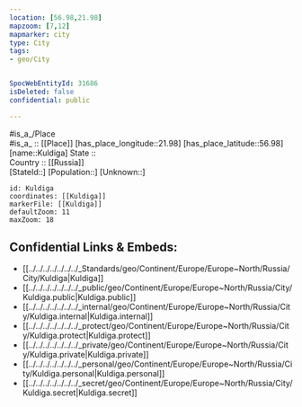 ```yaml
---
location: [56.98,21.98] 
mapzoom: [7,12] 
mapmarker: city 
type: City
tags:
- geo/City


SpocWebEntityId: 31686
isDeleted: false
confidential: public

---
```

#is_a_/Place  
#is_a_ :: [[Place]] 
[has_place_longitude::21.98] 
[has_place_latitude::56.98] 
[name::Kuldiga] 
State ::  
Country :: [[Russia]]  
[StateId::] 
[Population::] 
[Unknown::] 


```leaflet
id: Kuldiga
coordinates: [[Kuldiga]] 
markerFile: [[Kuldiga]] 
defaultZoom: 11 
maxZoom: 18
```


## Confidential Links & Embeds: 
- [[../../../../../../../_Standards/geo/Continent/Europe/Europe~North/Russia/City/Kuldiga|Kuldiga]] 
- [[../../../../../../../_public/geo/Continent/Europe/Europe~North/Russia/City/Kuldiga.public|Kuldiga.public]] 
- [[../../../../../../../_internal/geo/Continent/Europe/Europe~North/Russia/City/Kuldiga.internal|Kuldiga.internal]] 
- [[../../../../../../../_protect/geo/Continent/Europe/Europe~North/Russia/City/Kuldiga.protect|Kuldiga.protect]] 
- [[../../../../../../../_private/geo/Continent/Europe/Europe~North/Russia/City/Kuldiga.private|Kuldiga.private]] 
- [[../../../../../../../_personal/geo/Continent/Europe/Europe~North/Russia/City/Kuldiga.personal|Kuldiga.personal]] 
- [[../../../../../../../_secret/geo/Continent/Europe/Europe~North/Russia/City/Kuldiga.secret|Kuldiga.secret]] 
